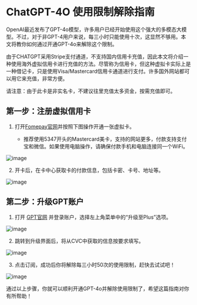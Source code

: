 # ChatGPT-4O 使用限制解除指南

OpenAI最近发布了GPT-4o模型，许多用户已经开始使用这个强大的多模态大模型。不过，对于非GPT-4用户来说，每三小时只能使用十次，这显然不够用。本文将教你如何通过开通GPT-4o来解除这个限制。

由于CHATGPT采用Stripe支付通道，不支持国内信用卡充值，因此本文将介绍一种使用海外虚拟信用卡进行充值的方法。尽管称为信用卡，但这种虚拟卡实际上是一种借记卡，只是使用Visa/Mastercard信用卡通道进行支付。许多国外网站都可以用它来充值，非常方便。

请注意：由于此卡是非实名卡，不建议往里充值太多资金，按需充值即可。

## 第一步：注册虚拟信用卡

1. 打开[Fomepay官网](https://gpt.fomepay.com/#/pages/login/index?d=Q3DD80)并按照下图操作开通一张虚拟卡。

   - 推荐使用5347开头的Mastercard美卡，支持的网站更多，付款支持支付宝和微信。如果使用电脑操作，请确保付款手机和电脑连接同一个WiFi。

![image](https://github.com/Morijsh866/Chatgpt-4O/assets/169965310/a5cbe8f3-71d1-4651-abd7-a902ed63683b)


2. 开卡后，在卡中心获取卡的付款信息，包括卡密、卡号、地址等。

![image](https://github.com/Morijsh866/Chatgpt-4O/assets/169965310/2a6a9db4-5bb6-4a17-9a96-28e416d05259)


## 第二步：升级GPT账户

1. 打开 [GPT官网](https://chat.openai.com) 并登录账户，选择左上角菜单中的“升级至Plus”选项。

![image](https://github.com/Morijsh866/Chatgpt-4O/assets/169965310/7b24163d-6fdd-4c73-999f-4294767824ff)


2. 跳转到升级界面后，将从CVC中获取的信息按要求填写。

![image](https://github.com/Morijsh866/Chatgpt-4O/assets/169965310/8c109394-b853-4429-ac4d-a17d93f9822c)


3. 点击订阅，成功后你将解除每三小时50次的使用限制，赶快去试试吧！

  ![image](https://github.com/Morijsh866/Chatgpt-4O/assets/169965310/5926ca47-191c-44bc-bf51-1b696953ffb3)


通过以上步骤，你就可以顺利开通GPT-4o并解除使用限制了，希望这篇指南对你有所帮助！
